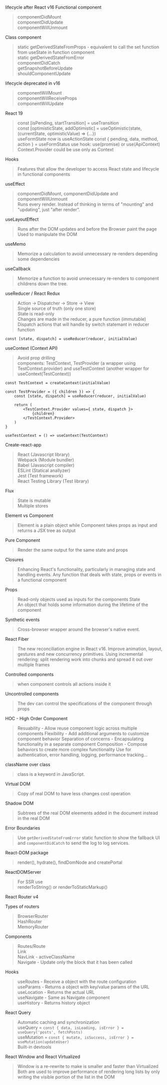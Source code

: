 lifecycle after React v16
Functional component  
> componentDidMount  
> componentDidUpdate  
> componentWillUnmount  

Class component  
> static getDerivedStateFromProps - equivalent to call the set function from useState in function component  
> static getDerivedStateFromError  
> componentDidCatch  
> getSnapshotBeforeUpdate  
> shouldComponentUpdate  

lifecycle deprecated in v16
> componentWillMount  
> componentWillReceiveProps  
> componentWillUpdate  

React 19
> const [isPending, startTransition] = useTransition  
> const [optimisticState, addOptimistic] = useOptimistic(state, (currentState, optimisticValue) => {...})  
> useFormState now is useActionState
> const { pending, data, method, action } = useFormStatus
> use hook: use(promise) or use(ApiContext)
> Context.Provider could be use only as Context

Hooks
> Features that allow the developer to access React state and lifecycle in functional components

useEffect
> componentDidMount, componentDidUpdate and componentWillUnmount  
> Runs every render. Instead of thinking in terms of "mounting" and "updating", just "after render".  

useLayoutEffect
> Runs after the DOM updates and before the Browser paint the page
> Used to manipulate the DOM

useMemo
> Memorize a calculation to avoid unnecessary re-renders depending some dependencies

useCallback
> Memorize a function to avoid unnecessary re-renders to component childrens down the tree.

useReducer / React Redux
> Action -> Dispatcher -> Store -> View  
> Single source of truth (only one store)  
> State is read-only  
> Changes are made in the reducer, a pure function (immutable)  
> Dispatch actions that will handle by switch statemant in reducer function  

``` 
const [state, dispatch] = useReducer(reducer, initialValue)
```

useContext (Context API)
> Avoid prop drilling  
> components: TestContext, TestProvider (a wrapper using TestContext.provider) and useTestContext (another wrapper for useContext(TestContext))

```
const TestContext = createContext(initialValue)

const TestProvider = ({ children }) => {
    const [state, dispatch] = useReducer(reducer, initialValue)

    return (
        <TestContext.Provider values={ state, dispatch }>
            {children}
        </TestContext.Provider>
    )
}

useTestContext = () => useContext(TestContext)
```

Create-react-app
> React (Javascript library)  
> Webpack (Module bundler)  
> Babel (Javascript compiler)  
> ESLint (Statical anallyzer)  
> Jest (Test framework)  
> React Testing Library (Test library)  

Flux
> State is mutable  
> Multiple stores

Element vs Component
> Element is a plain object while Component takes props as input and returns a JSX tree as output

Pure Component
> Render the same output for the same state and props

Closures
> Enhancing React's functionality, particularly in managing state and handling events.
> Any function that deals with state, props or events in a functional component

Props
> Read-only objects used as inputs for the components
State  
> An object that holds some information during the lifetime of the component

Synthetic events
> Cross-browser wrapper around the browser's native event.

React Fiber
> The new reconciliation engine in React v16. Improve animation, layout, gestures and new concurrency primitives. Using incremental rendering: split rendering work into chunks and spread it out over multiple frames

Controlled components
> when component controls all actions inside it  

Uncontrolled components
> The dev can control the specifications of the component through props

HOC - High Order Component
> Resuability - Allow reuse component logic across multiple components
> Flexibility - Add additional arguments to customize component behavior
> Separation of concerns - Encapsulating functionality in a separate component
> Composition - Compose behaviors to create more complex functionality
> Use for authentication, error handling, logging, performance tracking...

className over class
> class is a keyword in JavaScript.

Virtual DOM
> Copy of real DOM to have less changes cost operation

Shadow DOM
> Subtrees of the real DOM eleements added in the document instead in the real DOM

Error Boundaries
> Use `getDerivedStateFromError` static function to show the fallback UI and `componentDidCatch` to send the log to log services.

React-DOM package
> render(), hydrate(), findDomNode and createPortal

ReactDOMServer
> For SSR use  
> renderToString() or renderToStaticMarkup()

React Router v4

Types of routers
> BrowserRouter  
> HashRouter  
> MemoryRouter  

Components
> Routes/Route  
> Link  
> NavLink - activeClassName  
> Navigate - Update only the block that it has been called  

Hooks
> useRoutes - Receive a object with the route configuration  
> useParams - Returns a object with key/value params of the URL  
> useLocation - Returns the actual URL  
> useNavigate - Same as Navigate component  
> useHistory - Returns history object  

React Query
> Automatic caching and synchronization  
> useQuery = `const { data, isLoading, isError } = useQuery('posts', fetchPosts)`  
> useMutation = `const { mutate, isSuccess, isError } = useMutation(updateUser)`  
> Built-in devtools  

React Window and React Virtualized
> Window is a re-rewrite to make is smaller and faster than Virtualized
> Both are used to improve performance of rendering long lists by only writing the visible portion of the list in the DOM